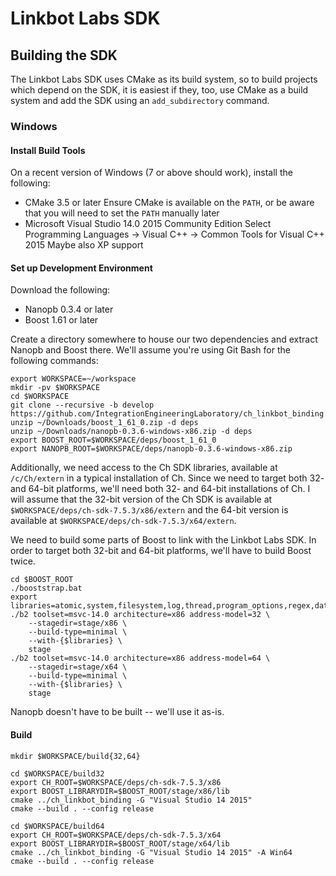# Linkbot Labs SDK

## Building the SDK

The Linkbot Labs SDK uses CMake as its build system, so to build projects which depend on the SDK,
it is easiest if they, too, use CMake as a build system and add the SDK using an `add_subdirectory`
command.

### Windows

#### Install Build Tools

On a recent version of Windows (7 or above should work), install the following:

- CMake 3.5 or later
  Ensure CMake is available on the `PATH`, or be aware that you will need to set the `PATH` manually later
- Microsoft Visual Studio 14.0 2015 Community Edition
  Select Programming Languages -> Visual C++ -> Common Tools for Visual C++ 2015
  Maybe also XP support

#### Set up Development Environment

Download the following:
- Nanopb 0.3.4 or later
- Boost 1.61 or later

Create a directory somewhere to house our two dependencies and extract Nanopb and Boost there.
We'll assume you're using Git Bash for the following commands:

```
export WORKSPACE=~/workspace
mkdir -pv $WORKSPACE
cd $WORKSPACE
git clone --recursive -b develop https://github.com/IntegrationEngineeringLaboratory/ch_linkbot_binding.git
unzip ~/Downloads/boost_1_61_0.zip -d deps
unzip ~/Downloads/nanopb-0.3.6-windows-x86.zip -d deps
export BOOST_ROOT=$WORKSPACE/deps/boost_1_61_0
export NANOPB_ROOT=$WORKSPACE/deps/nanopb-0.3.6-windows-x86.zip
```

Additionally, we need access to the Ch SDK libraries, available at `/c/Ch/extern` in a typical
installation of Ch. Since we need to target both 32- and 64-bit platforms, we'll need both 32- and
64-bit installations of Ch. I will assume that the 32-bit version of the Ch SDK is available at
`$WORKSPACE/deps/ch-sdk-7.5.3/x86/extern` and the 64-bit version is available at
`$WORKSPACE/deps/ch-sdk-7.5.3/x64/extern`.

We need to build some parts of Boost to link with the Linkbot Labs SDK. In order to target both
32-bit and 64-bit platforms, we'll have to build Boost twice.

```
cd $BOOST_ROOT
./booststrap.bat
export libraries=atomic,system,filesystem,log,thread,program_options,regex,date_time,chrono
./b2 toolset=msvc-14.0 architecture=x86 address-model=32 \
    --stagedir=stage/x86 \
    --build-type=minimal \
    --with-{$libraries} \
    stage
./b2 toolset=msvc-14.0 architecture=x86 address-model=64 \
    --stagedir=stage/x64 \
    --build-type=minimal \
    --with-{$libraries} \
    stage
```

Nanopb doesn't have to be built -- we'll use it as-is.

#### Build

```
mkdir $WORKSPACE/build{32,64}

cd $WORKSPACE/build32
export CH_ROOT=$WORKSPACE/deps/ch-sdk-7.5.3/x86
export BOOST_LIBRARYDIR=$BOOST_ROOT/stage/x86/lib
cmake ../ch_linkbot_binding -G "Visual Studio 14 2015"
cmake --build . --config release

cd $WORKSPACE/build64
export CH_ROOT=$WORKSPACE/deps/ch-sdk-7.5.3/x64
export BOOST_LIBRARYDIR=$BOOST_ROOT/stage/x64/lib
cmake ../ch_linkbot_binding -G "Visual Studio 14 2015" -A Win64
cmake --build . --config release
```
